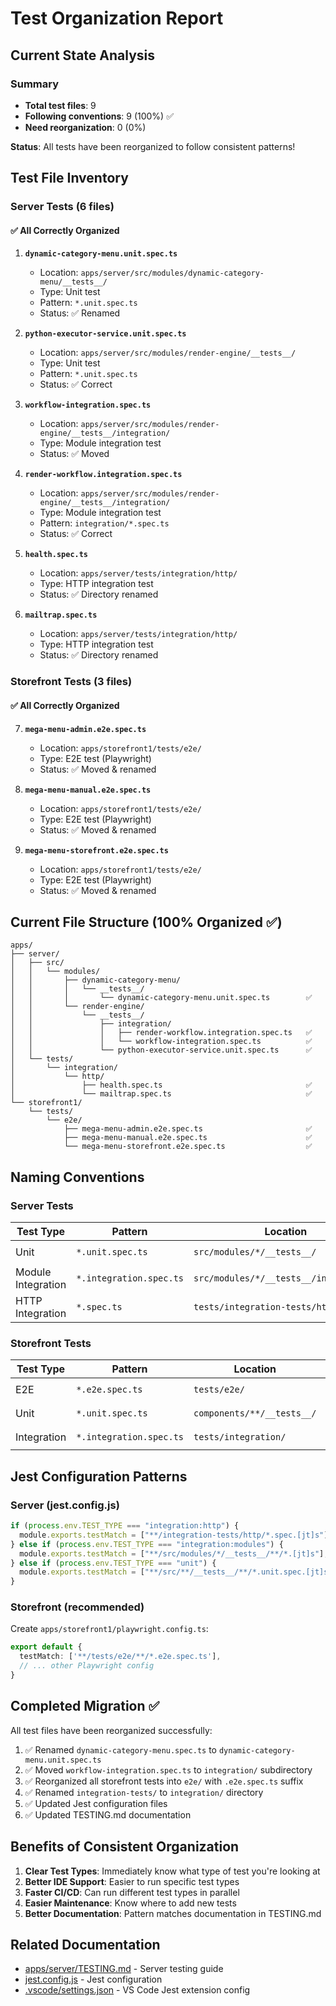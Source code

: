 # Test Organization Report

## Current State Analysis

### Summary
- **Total test files**: 9
- **Following conventions**: 9 (100%) ✅
- **Need reorganization**: 0 (0%)

**Status**: All tests have been reorganized to follow consistent patterns!

## Test File Inventory

### Server Tests (6 files)

#### ✅ All Correctly Organized

1. **`dynamic-category-menu.unit.spec.ts`**
   - Location: `apps/server/src/modules/dynamic-category-menu/__tests__/`
   - Type: Unit test
   - Pattern: `*.unit.spec.ts`
   - Status: ✅ Renamed

2. **`python-executor-service.unit.spec.ts`**
   - Location: `apps/server/src/modules/render-engine/__tests__/`
   - Type: Unit test
   - Pattern: `*.unit.spec.ts`
   - Status: ✅ Correct

3. **`workflow-integration.spec.ts`**
   - Location: `apps/server/src/modules/render-engine/__tests__/integration/`
   - Type: Module integration test
   - Status: ✅ Moved

4. **`render-workflow.integration.spec.ts`**
   - Location: `apps/server/src/modules/render-engine/__tests__/integration/`
   - Type: Module integration test
   - Pattern: `integration/*.spec.ts`
   - Status: ✅ Correct

5. **`health.spec.ts`**
   - Location: `apps/server/tests/integration/http/`
   - Type: HTTP integration test
   - Status: ✅ Directory renamed

6. **`mailtrap.spec.ts`**
   - Location: `apps/server/tests/integration/http/`
   - Type: HTTP integration test
   - Status: ✅ Directory renamed

### Storefront Tests (3 files)

#### ✅ All Correctly Organized

7. **`mega-menu-admin.e2e.spec.ts`**
   - Location: `apps/storefront1/tests/e2e/`
   - Type: E2E test (Playwright)
   - Status: ✅ Moved & renamed

8. **`mega-menu-manual.e2e.spec.ts`**
   - Location: `apps/storefront1/tests/e2e/`
   - Type: E2E test (Playwright)
   - Status: ✅ Moved & renamed

9. **`mega-menu-storefront.e2e.spec.ts`**
   - Location: `apps/storefront1/tests/e2e/`
   - Type: E2E test (Playwright)
   - Status: ✅ Moved & renamed

## Current File Structure (100% Organized ✅)

```
apps/
├── server/
│   ├── src/
│   │   └── modules/
│   │       ├── dynamic-category-menu/
│   │       │   └── __tests__/
│   │       │       └── dynamic-category-menu.unit.spec.ts        ✅
│   │       └── render-engine/
│   │           └── __tests__/
│   │               ├── integration/
│   │               │   ├── render-workflow.integration.spec.ts   ✅
│   │               │   └── workflow-integration.spec.ts          ✅
│   │               └── python-executor-service.unit.spec.ts      ✅
│   └── tests/
│       └── integration/
│           └── http/
│               ├── health.spec.ts                                ✅
│               └── mailtrap.spec.ts                              ✅
└── storefront1/
    └── tests/
        └── e2e/
            ├── mega-menu-admin.e2e.spec.ts                       ✅
            ├── mega-menu-manual.e2e.spec.ts                      ✅
            └── mega-menu-storefront.e2e.spec.ts                  ✅
```

## Naming Conventions

### Server Tests

| Test Type | Pattern | Location | Example |
|-----------|---------|----------|---------|
| Unit | `*.unit.spec.ts` | `src/modules/*/__tests__/` | `service-name.unit.spec.ts` |
| Module Integration | `*.integration.spec.ts` | `src/modules/*/__tests__/integration/` | `workflow-name.integration.spec.ts` |
| HTTP Integration | `*.spec.ts` | `tests/integration-tests/http/` | `health.spec.ts` |

### Storefront Tests

| Test Type | Pattern | Location | Example |
|-----------|---------|----------|---------|
| E2E | `*.e2e.spec.ts` | `tests/e2e/` | `component-name.e2e.spec.ts` |
| Unit | `*.unit.spec.ts` | `components/**/__tests__/` | `component-name.unit.spec.ts` |
| Integration | `*.integration.spec.ts` | `tests/integration/` | `api-integration.spec.ts` |

## Jest Configuration Patterns

### Server (jest.config.js)

```javascript
if (process.env.TEST_TYPE === "integration:http") {
  module.exports.testMatch = ["**/integration-tests/http/*.spec.[jt]s"];
} else if (process.env.TEST_TYPE === "integration:modules") {
  module.exports.testMatch = ["**/src/modules/*/__tests__/**/*.[jt]s"];
} else if (process.env.TEST_TYPE === "unit") {
  module.exports.testMatch = ["**/src/**/__tests__/**/*.unit.spec.[jt]s"];
}
```

### Storefront (recommended)

Create `apps/storefront1/playwright.config.ts`:
```typescript
export default {
  testMatch: ['**/tests/e2e/**/*.e2e.spec.ts'],
  // ... other Playwright config
}
```

## Completed Migration ✅

All test files have been reorganized successfully:

1. ✅ Renamed `dynamic-category-menu.spec.ts` to `dynamic-category-menu.unit.spec.ts`
2. ✅ Moved `workflow-integration.spec.ts` to `integration/` subdirectory
3. ✅ Reorganized all storefront tests into `e2e/` with `.e2e.spec.ts` suffix
4. ✅ Renamed `integration-tests/` to `integration/` directory
5. ✅ Updated Jest configuration files
6. ✅ Updated TESTING.md documentation

## Benefits of Consistent Organization

1. **Clear Test Types**: Immediately know what type of test you're looking at
2. **Better IDE Support**: Easier to run specific test types
3. **Faster CI/CD**: Can run different test types in parallel
4. **Easier Maintenance**: Know where to add new tests
5. **Better Documentation**: Pattern matches documentation in TESTING.md

## Related Documentation

- [apps/server/TESTING.md](apps/server/TESTING.md) - Server testing guide
- [jest.config.js](apps/server/jest.config.js) - Jest configuration
- [.vscode/settings.json](.vscode/settings.json) - VS Code Jest extension config
